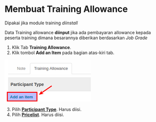 # Membuat Training Allowance

Dipakai jika module training *diinstall*

Data Training allowance **diinput** jika ada pembayaran allowance kepada peserta training dimana besarannya diberikan berdasarkan *Job Grade*

1. Klik Tab **Training Allowance**.
2. Klik tombol **Add an Item** pada bagian atas-kiri tab.

![](../../img/job-grade-category/tombol-add-allowance.png)

3. Pilih **[Participant Type](./penjelasan.md#field-participant-type)**. Harus diisi.
4. Pilih **[Pricelist](./penjelasan.md#field-pricelist)**. Harus diisi.
